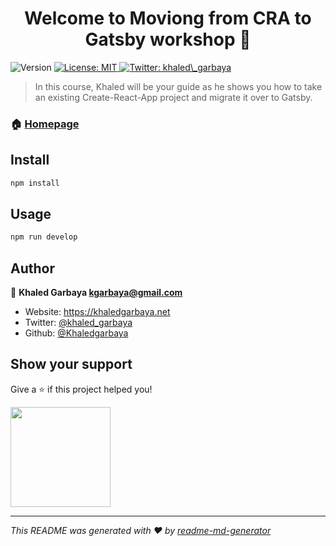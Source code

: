<h1 align="center">Welcome to Moviong from CRA to Gatsby workshop 👋</h1>
<p>
  <img alt="Version" src="https://img.shields.io/badge/version-1.0.0-blue.svg?cacheSeconds=2592000" />
  <a href="#" target="_blank">
    <img alt="License: MIT" src="https://img.shields.io/badge/License-MIT-yellow.svg" />
  </a>
  <a href="https://twitter.com/khaled\_garbaya" target="_blank">
    <img alt="Twitter: khaled\_garbaya" src="https://img.shields.io/twitter/follow/khaled\_garbaya.svg?style=social" />
  </a>
</p>

> In this course, Khaled will be your guide as he shows you how to take an existing Create-React-App project and migrate it over to Gatsby.

### 🏠 [Homepage](https://egghead.io/courses/migrate-from-create-react-app-to-gatsby)

## Install

```sh
npm install
```

## Usage

```sh
npm run develop
```

## Author

👤 **Khaled Garbaya <kgarbaya@gmail.com>**

* Website: https://khaledgarbaya.net
* Twitter: [@khaled\_garbaya](https://twitter.com/khaled\_garbaya)
* Github: [@Khaledgarbaya](https://github.com/Khaledgarbaya)

## Show your support

Give a ⭐️ if this project helped you!

<a href="https://www.patreon.com/khaleddgarbaya">
  <img src="https://c5.patreon.com/external/logo/become_a_patron_button@2x.png" width="160">
</a>

***
_This README was generated with ❤️ by [readme-md-generator](https://github.com/kefranabg/readme-md-generator)_